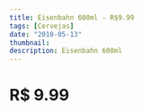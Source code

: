 ```yaml
---
title: Eisenbahn 600ml - R$9.99
tags: [Cervejas]
date: "2010-05-13"
thumbnail: 
description: Eisenbahn 600ml
---
```


# R$ 9.99